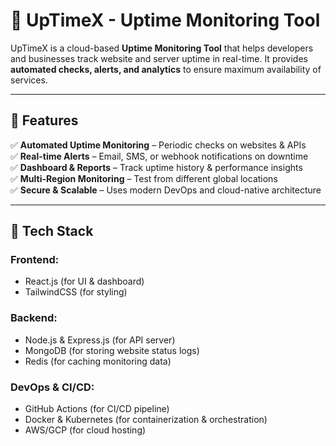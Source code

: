 # 🚀 UpTimeX - Uptime Monitoring Tool  

UpTimeX is a cloud-based **Uptime Monitoring Tool** that helps developers and businesses track website and server uptime in real-time. It provides **automated checks, alerts, and analytics** to ensure maximum availability of services.  

---

## 📌 Features  
✅ **Automated Uptime Monitoring** – Periodic checks on websites & APIs  
✅ **Real-time Alerts** – Email, SMS, or webhook notifications on downtime  
✅ **Dashboard & Reports** – Track uptime history & performance insights  
✅ **Multi-Region Monitoring** – Test from different global locations  
✅ **Secure & Scalable** – Uses modern DevOps and cloud-native architecture  

---

## 🚀 Tech Stack  
### **Frontend:**  
- React.js (for UI & dashboard)  
- TailwindCSS (for styling)  

### **Backend:**  
- Node.js & Express.js (for API server)  
- MongoDB (for storing website status logs)  
- Redis (for caching monitoring data)  

### **DevOps & CI/CD:**  
- GitHub Actions (for CI/CD pipeline)  
- Docker & Kubernetes (for containerization & orchestration)  
- AWS/GCP (for cloud hosting)  




